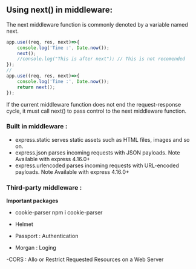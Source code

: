 ## Using next() in middleware:

The next middleware function is commonly denoted by a variable named next.

```js 
app.use((req, res, next)=>{
    console.log('Time :', Date.now());
    next();
    //console.log("This is after next"); // This is not recomended
});
//
app.use((req, res, next)=>{
    console.log('Time :', Date.now());
    return next();
});
```

If the current middleware function does not end the request-response cycle, it must call next() to pass control to the next middleware function.


### Built in middleware :

- express.static serves static assets such as HTML files, images and so on.
- express.json parses incoming requests with JSON payloads. Note Available with express 4.16.0+
- express.urlencoded parses incoming requests with URL-encoded payloads. Note Available with express 4.16.0+


### Third-party middleware :

**Important packages**
- cookie-parser
    npm i cookie-parser

- Helmet

- Passport : Authentication

- Morgan : Loging

-CORS : Allo or Restrict Requested Resources on a Web Server
